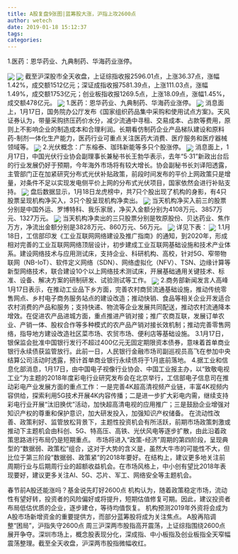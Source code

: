 ```yaml
---
title: A股复盘9张图|蓝筹股大涨，沪指上攻2600点
author: wetech
date: 2019-01-18 15:12:37
tags: 
categories: 
---
```

1.医药：恩华药业、九典制药、华海药业涨停。
<!-- more -->
<img align="center" border="0" src="https://imgcdn.yicai.com/uppics/images/2019/01/fc4478c1343ced9e3d88cbf14c5ff4b1.jpg" />
<img align="center" border="0" src="https://imgcdn.yicai.com/uppics/images/2019/01/02443910e57b489670f85c76622dc13d.jpg" />
截至沪深股市全天收盘，上证综指收报2596.01点，上涨36.37点，涨幅1.42%，成交额1512亿元；深证成指收报7581.39点，上涨111.03点，涨幅1.49%，成交额1753亿元；创业板指收报1269.5点，上涨18.09点，涨幅1.45%，成交额478亿元。
<img align="center" border="0" src="https://imgcdn.yicai.com/uppics/images/2019/01/92a9d1ab6cf4146a9f95597d00dee9be.jpg" />
1.医药：恩华药业、九典制药、华海药业涨停。
<img align="center" border="0" src="https://imgcdn.yicai.com/uppics/images/2019/01/7a4754dea7f5da74ab768693690b4e3e.jpg" />
消息面上，1月17日，国务院办公厅发布《国家组织药品集中采购和使用试点方案》。天风证券认为，带量采购挤压药价水分，减少流通中寻租、交易成本、占款等费用，原则上不影响企业的制造成本和合理利润。长期看仿制药企业产品梯队建设和原料药-制剂一体化生产能力，医药行业可重点关注医药大消费、医疗服务和医疗器械领域等。
<img align="center" border="0" src="https://imgcdn.yicai.com/uppics/images/2019/01/3de1168df91628f35c14e3cab6a5e12e.jpg" />
2.光伏概念：广东榕泰、珈玮新能等多只个股涨停。
<img align="center" border="0" src="https://imgcdn.yicai.com/uppics/images/2019/01/4a3731410729fda112226131ba3c123d.jpg" />
消息面上，1月17日，中国光伏行业协会副理事长兼秘书长王勃华表示，去年“5·31”新政出台后的行业发展仍好于预期，今年海外市场将有较大增长。协会副秘书长刘译阳透露，主管部门正在加紧研究分布式光伏补贴政策，前段时间发布的平价上网政策只是增量，对条件不足以实现发电侧平价上网的分布式光伏项目，国家依然会进行补贴支持。
<img align="center" border="0" src="https://imgcdn.yicai.com/uppics/images/2019/01/b4c99cdabe9cf3a4a7b74a202fe7b2f5.jpg" />
盘后数据显示，1月18日龙虎榜中，共7只个股出现了机构的身影，有4只股票呈现机构净买入，3只个股呈现机构净卖出。
<img align="center" border="0" src="https://imgcdn.yicai.com/uppics/images/2019/01/1f64afe2ad5f14806930dbce01935f06.jpg" />
当天机构净买入前三的股票分别是中国外运、罗博特科、我乐家居，净买入金额分别为4108万元、3857万元、1327万元。
<img align="center" border="0" src="https://imgcdn.yicai.com/uppics/images/2019/01/439874cc6fdeb8b04c6887ac5651f4d8.jpg" />
当天机构净卖出的三只股票分别是牧原股份、贝达药业、焦作万方，净流出金额分别是3828万元、860万元、56万元。
<img align="center" border="0" src="https://imgcdn.yicai.com/uppics/images/2019/01/176605b22e5d579a56ef30eacc79dee6.jpg" />
详见下表：
<img align="center" border="0" src="https://imgcdn.yicai.com/uppics/images/2019/01/178a77a3a1f002e37512c99719a3cf62.jpg" />
1.1月18日，工信部印发《工业互联网网络建设及推广指南》的通知，到2020年，形成相对完善的工业互联网网络顶层设计，初步建成工业互联网基础设施和技术产业体系。建设网络技术与应用测试床，支持企业、科研机构、高校，针对5G、窄带物联网（NB-IoT）、软件定义网络（SDN）、网络虚拟化（NFV）、TSN、边缘计算等新型网络技术，联合建设10个以上网络技术测试床，开展基础通用关键技术、标准、设备、解决方案的研制研发、试验测试等工作。
<img align="center" border="0" src="https://imgcdn.yicai.com/uppics/images/2019/01/fe1692ce995fb9c5dd28ba548c9e7abc.jpg" />
2.商务部新闻发言人高峰1月17日表示，在推动工业品下乡方面，完善农村商贸流通基础设施，推动传统零售网点、乡村电子商务服务站点的建设改造；推动快销、食品等相关企业开发适合农村消费的产品和服务；支持快递、物流等企业发展共同配送，推动农村流通降本增效。在促进农产品进城方面，重点推进产销对接；推广农商互联，发展订单农业、产销一体、股权合作等多种模式的农产品产销对接长效机制；推动完善零售网络，指导地方建设改造社区菜市场、农贸市场、便利店等基础设施。
3.1月17日，银保监会批准中国银行发行不超过400亿元无固定期限资本债券，意味着首单商业银行永续债获监管放行。此前一日，人民银行金融市场司副巡视员高飞在参加中央结算公司活动时透露，预计首单商业银行永续债将于1月底前落地。
4.据工业和信息化部消息，1月17日，由中国电子视像行业协会、中国工业报主办，以“致敬电视工业”为主题的2018年度彩电行业研究发布会在北京举行，工信部电子信息司在推动彩电产业发展方面的重点工作：一是完善4K超高清视频产业链，丰富4K视频内容供给，探索利用5G技术开展4K内容传播；二是进一步扩大彩电内需，继续支持彩电行业开展“汰旧换优”活动，加快超高清电视的应用推广；三是鼓励企业增强对知识产权的尊重和保护意识，加大研发投入，加强知识产权储备。
在流动性改善、政策利好、监管放松背景下，主题性投资机会有所活跃，前期市场政策刺激或推动下主题机会由科创、5G、特高压、高铁、光伏风电等逐步扩散，由此沿着政策思路进行布局仍是短期重点。
市场将进入“政策-经济”周期的第四阶段，呈现典型的“数据弱、政策松”组合，这对于大势的含义是，虽然大牛市的可能性不大，但比位于第三阶段“数据弱、政策紧”的2018年要好。在结构上，建议更多地关注前周期行业与后期周行业的超额收益机会。在市场风格上，中小创有望比2018年表现要好，建议更多关注AI、5G、芯片、军工、网络安全等主题机会。
 
 
春节前A股还能涨吗？基金说先盯好2600点
机构认为，随着政策稳定市场，流动性有望好转，投资者的风险偏好或将提升，短期估值修复可期。因此，建议投资者布局低估优质的企业，逐步建仓，等待均值恢复。
机构预测2019年外资将会成为A股市场新增资金的重要提供方，而部分蓝筹股将成为关注焦点。
A股再陷调整“困局”，沪指失守2600点
周三沪深两市股指高开震荡，上证综指围绕2600点展开争夺。深圳市场上，概念股表现分化，深成指、中小板指及创业板指全天窄幅震荡整理。截至全天收盘，沪深两市股指微幅收红。

